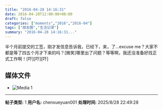 ```yaml
---
title: "2016-04-28 14:16:31"
date: 2016-04-28T12:00:00+08:00
draft: false
categories: ["moments","2016","2016-04"]
tags: ["朋友圈","生活记录"]
summary: "2016-04-28 14:16:31..."
---
```


半个月前提交的工签，刚才发信息告诉我，已经下，来，了…excuse me？大家不都是等了四五个月才下来的吗？[微笑]哪里出了问题？等等啊，我还没准备好找正式工作啊！[吓][吓][吓]

## 媒体文件

- ![Media 1](/Moments/photos/2016-04-28/201604281416310.jpg)

---

**帖子类型:** 1
**用户名:** chenxueyuan001
**处理时间:** 2025/8/28 22:49:28